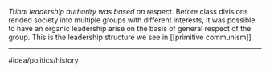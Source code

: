 *Tribal leadership authority was based on respect.* Before class divisions rended society into multiple groups with different interests, it was possible to have an organic leadership arise on the basis of general respect of the group. This is the leadership structure we see in [[primitive communism]]. 

---
#idea/politics/history 
